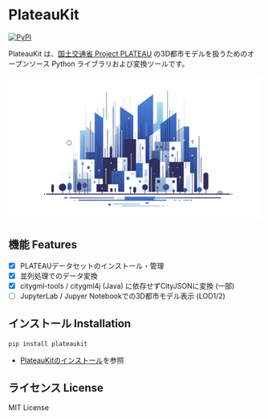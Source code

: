 # PlateauKit

[![PyPI](https://img.shields.io/pypi/v/plateaukit.svg)](https://pypi.org/project/plateaukit/)
<!-- [![PyPI downloads](https://img.shields.io/pypi/dm/plateaukit.svg)](https://pypistats.org/packages/plateaukit) -->

PlateauKit は、<a href="https://www.mlit.go.jp/plateau/" target="_blank">国土交通省 Project PLATEAU</a> の3D都市モデルを扱うためのオープンソース Python ライブラリおよび変換ツールです。

![landing image](./assets/landing.png)

## 機能 Features

- [x] PLATEAUデータセットのインストール・管理
- [x] 並列処理でのデータ変換
- [x] citygml-tools / citygml4j (Java) に依存せずCityJSONに変換 (一部)
- [ ] JupyterLab / Jupyer Notebookでの3D都市モデル表示 (LOD1/2)

## インストール Installation

```bash
pip install plateaukit
```

- [PlateauKitのインストール](install.md)を参照

## ライセンス License

MIT License

<div style="margin-bottom:10rem"></div>